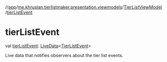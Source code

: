 //[app](../../../index.md)/[me.khruslan.tierlistmaker.presentation.viewmodels](../index.md)/[TierListViewModel](index.md)/[tierListEvent](tier-list-event.md)

# tierListEvent

val [tierListEvent](tier-list-event.md): [LiveData](https://developer.android.com/reference/kotlin/androidx/lifecycle/LiveData.html)&lt;[TierListEvent](../../me.khruslan.tierlistmaker.data.models.tierlist/-tier-list-event/index.md)&gt;

Live data that notifies observers about the tier list events.
